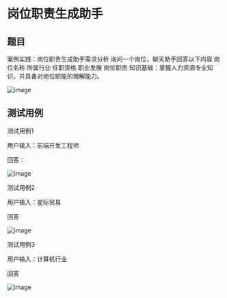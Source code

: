 # 岗位职责生成助手

## 题目

案例实践：岗位职责生成助手需求分析
询问一个岗位，聊天助手回答以下内容
岗位名称
所属行业
任职资格
职业发展
岗位职责
知识基础：掌握人力资源专业知识，并具备对岗位职能的理解能力。


![image](https://github.com/user-attachments/assets/9607a138-e519-42d2-81d4-f8be632aa803)

## 测试用例

测试用例1

用户输入：前端开发工程师

回答：

![image](aaa)

测试用例2

用户输入：星际贸易

回答

![image](aaa)

测试用例3

用户输入：计算机行业

回答

![image](aaa)
